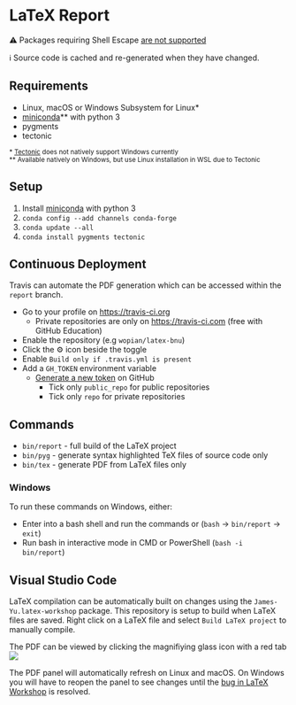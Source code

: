 # LaTeX Report

:warning: Packages requiring Shell Escape [are not supported](https://github.com/tectonic-typesetting/tectonic/issues/38)

:information_source: Source code is cached and re-generated when they have changed.

## Requirements

- Linux, macOS or Windows Subsystem for Linux*
- [miniconda]** with python 3
- pygments
- tectonic

<sub>\* [Tectonic](https://github.com/tectonic-typesetting/tectonic/issues/32) does not natively support Windows currently</sub><br>
<sub>\*\* Available natively on Windows, but use Linux installation in WSL due to Tectonic</sub>

## Setup

1. Install [miniconda] with python 3
2. `conda config --add channels conda-forge`
3. `conda update --all`
4. `conda install pygments tectonic`

## Continuous Deployment

Travis can automate the PDF generation which can be accessed within the `report` branch.

- Go to your profile on https://travis-ci.org
  - Private repositories are only on https://travis-ci.com (free with GitHub Education)
- Enable the repository (e.g `wopian/latex-bnu`)
- Click the :gear: icon beside the toggle
- Enable `Build only if .travis.yml is present`
- Add a `GH_TOKEN` environment variable
  - [Generate a new token](https://github.com/settings/tokens) on GitHub
    - Tick only `public_repo` for public repositories
    - Tick only `repo` for private repositories

## Commands

- `bin/report` - full build of the LaTeX project
- `bin/pyg` - generate syntax highlighted TeX files of source code only
- `bin/tex` - generate PDF from LaTeX files only

### Windows

To run these commands on Windows, either:
- Enter into a bash shell and run the commands or (`bash` -> `bin/report` -> `exit`)
- Run bash in interactive mode in CMD or PowerShell (`bash -i bin/report`)

## Visual Studio Code

LaTeX compilation can be automatically built on changes using the `James-Yu.latex-workshop` package. This repository is setup to build when LaTeX files are saved. Right click on a LaTeX file and select `Build LaTeX project` to manually compile.

The PDF can be viewed by clicking the magnifiying glass icon with a red tab ![](https://i.imgur.com/yqIP50C.png)

The PDF panel will automatically refresh on Linux and macOS. On Windows you will have to reopen the panel to see changes until the [bug in LaTeX Workshop](https://github.com/James-Yu/LaTeX-Workshop/issues/404) is resolved.

[miniconda]: https://conda.io/miniconda.html
